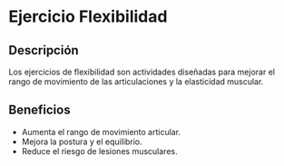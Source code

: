 # Ejercicio Flexibilidad
## Descripción
Los ejercicios de flexibilidad son actividades diseñadas para mejorar el rango de movimiento de las articulaciones y la elasticidad muscular.

## Beneficios
- Aumenta el rango de movimiento articular.
- Mejora la postura y el equilibrio.
- Reduce el riesgo de lesiones musculares.